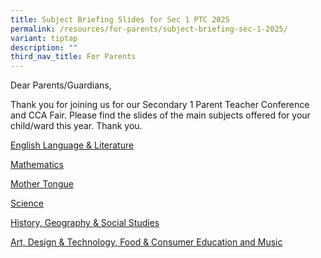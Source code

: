 ```yaml
---
title: Subject Briefing Slides for Sec 1 PTC 2025
permalink: /resources/for-parents/subject-briefing-sec-1-2025/
variant: tiptap
description: ""
third_nav_title: For Parents
---
```

<p>Dear Parents/Guardians,</p><p>Thank you for joining us for our Secondary 1 Parent Teacher Conference and CCA Fair. Please find the slides of the main subjects offered for your child/ward this year. Thank you.</p><p></p><p><a href="/files/2024_Sec_1_English_Literature_Presentation.pdf" rel="noopener noreferrer nofollow" target="_blank">English Language &amp; Literature</a></p><p><a href="/files/2024_Sec_1_Maths_Presentation_1.pdf" rel="noopener noreferrer nofollow" target="_blank">Mathematics</a></p><p><a href="/files/2024_Sec_1_Mother_Tongue_Presentation.pdf" rel="noopener noreferrer nofollow" target="_blank">Mother Tongue</a></p><p><a href="/files/2024_Sec_1_Science_Presentation.pdf" rel="noopener noreferrer nofollow" target="_blank">Science</a></p><p><a href="/files/2024_Sec_1_Presentation_History_Geography_Social_Studies.pdf" rel="noopener noreferrer nofollow" target="_blank">History, Geography &amp; Social Studies</a></p><p><a href="/files/2024_Sec_1_Presentation_History_Geography_Social_Studies.pdf" rel="noopener noreferrer nofollow" target="_blank">Art, Design &amp; Technology, Food &amp; Consumer Education and Music</a></p>